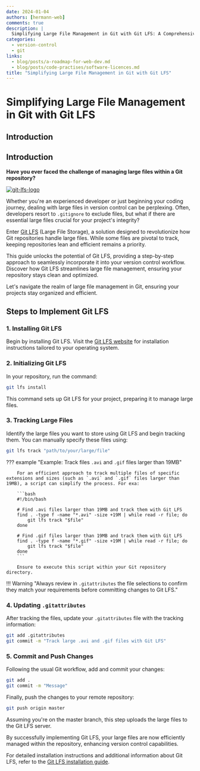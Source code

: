 ```yaml
---
date: 2024-01-04
authors: [hermann-web]
comments: true
description: |
  Simplifying Large File Management in Git with Git LFS: A Comprehensive Guide for Developers.
categories:
  - version-control
  - git
links:
  - blog/posts/a-roadmap-for-web-dev.md
  - blog/posts/code-practises/software-licences.md
title: "Simplifying Large File Management in Git with Git LFS"
---
```


# Simplifying Large File Management in Git with Git LFS

## Introduction

## Introduction

__Have you ever faced the challenge of managing large files within a Git repository?__

<div class="float-img-container float-img-right">
  <a title="Credit: git-lfs.com" href="https://git-lfs.com/"><img alt="git-lfs-logo" src="https://git-lfs.com/images/graphic.gif"></a>
</div>

Whether you're an experienced developer or just beginning your coding journey, dealing with large files in version control can be perplexing. Often, developers resort to `.gitignore` to exclude files, but what if there are essential large files crucial for your project's integrity?

Enter [Git LFS](https://git-lfs.com) (Large File Storage), a solution designed to revolutionize how Git repositories handle large files. While some files are pivotal to track, keeping repositories lean and efficient remains a priority.

<!-- more -->

This guide unlocks the potential of Git LFS, providing a step-by-step approach to seamlessly incorporate it into your version control workflow. Discover how Git LFS streamlines large file management, ensuring your repository stays clean and optimized.

Let's navigate the realm of large file management in Git, ensuring your projects stay organized and efficient.

## Steps to Implement Git LFS

### 1. Installing Git LFS

Begin by installing Git LFS. Visit the [Git LFS website](https://github.com/git-lfs/git-lfs/wiki/Installation) for installation instructions tailored to your operating system.

### 2. Initializing Git LFS

In your repository, run the command:

```bash
git lfs install
```

This command sets up Git LFS for your project, preparing it to manage large files.

### 3. Tracking Large Files

Identify the large files you want to store using Git LFS and begin tracking them. You can manually specify these files using:

```bash
git lfs track "path/to/your/large/file"
```

??? example "Example: Track files `.avi` and `.gif` files larger than 19MB"

        For an efficient approach to track multiple files of specific extensions and sizes (such as `.avi` and `.gif` files larger than 19MB), a script can simplify the process. For exa:

        ```bash
        #!/bin/bash

        # Find .avi files larger than 19MB and track them with Git LFS
        find . -type f -name "*.avi" -size +19M | while read -r file; do
            git lfs track "$file"
        done

        # Find .gif files larger than 19MB and track them with Git LFS
        find . -type f -name "*.gif" -size +19M | while read -r file; do
            git lfs track "$file"
        done
        ```

        Ensure to execute this script within your Git repository directory. 

!!! Warning "Always review in `.gitattributes` the file selections to confirm they match your requirements before committing changes to Git LFS."

### 4. Updating `.gitattributes`

After tracking the files, update your `.gitattributes` file with the tracking information:

```bash
git add .gitattributes
git commit -m "Track large .avi and .gif files with Git LFS"
```

### 5. Commit and Push Changes

Following the usual Git workflow, add and commit your changes:

```bash
git add .
git commit -m "Message"
```

Finally, push the changes to your remote repository:

```bash
git push origin master
```

Assuming you're on the master branch, this step uploads the large files to the Git LFS server.

By successfully implementing Git LFS, your large files are now efficiently managed within the repository, enhancing version control capabilities.

For detailed installation instructions and additional information about Git LFS, refer to the [Git LFS installation guide](https://github.com/git-lfs/git-lfs/wiki/Installation).
